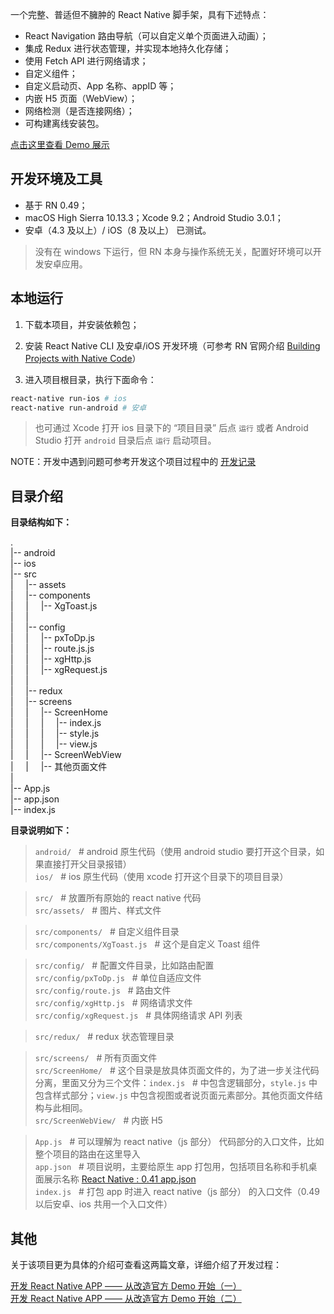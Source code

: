 一个完整、普适但不臃肿的 React Native 脚手架，具有下述特点：

* React Navigation 路由导航（可以自定义单个页面进入动画）；
* 集成 Redux 进行状态管理，并实现本地持久化存储；
* 使用 Fetch API 进行网络请求；
* 自定义组件；
* 自定义启动页、App 名称、appID 等；
* 内嵌 H5 页面（WebView）；
* 网络检测（是否连接网络）；
* 可构建离线安装包。

[点击这里查看 Demo 展示](http://ol9ge41ud.bkt.clouddn.com/complete_intro.gif)

## 开发环境及工具

* 基于 RN 0.49；
* macOS High Sierra 10.13.3；Xcode 9.2；Android Studio 3.0.1；
* 安卓（4.3 及以上）/ iOS（8 及以上） 已测试。

> 没有在 windows 下运行，但 RN 本身与操作系统无关，配置好环境可以开发安卓应用。

## 本地运行

1.  下载本项目，并安装依赖包；
2.  安装 React Native CLI 及安卓/iOS 开发环境（可参考 RN 官网介绍 [Building Projects with Native Code](https://facebook.github.io/react-native/docs/getting-started.html)）

3.  进入项目根目录，执行下面命令：

```bash
react-native run-ios # ios
react-native run-android # 安卓
```

> 也可通过 Xcode 打开 ios 目录下的 “项目目录” 后点 `运行` 或者 Android Studio 打开 `android` 目录后点 `运行` 启动项目。

NOTE：开发中遇到问题可参考开发这个项目过程中的 [开发记录](https://github.com/xiaogliu/step_by_step/tree/master/04_JS_Framework/1_react/react_native)

## 目录介绍

**目录结构如下：**

.  
 |-- android &nbsp;  
 |-- ios &nbsp;  
 |-- src &nbsp;  
 | &nbsp;&nbsp;&nbsp; |-- assets  
 | &nbsp;&nbsp;&nbsp; |-- components  
 | &nbsp;&nbsp;&nbsp; | &nbsp;&nbsp;&nbsp; |-- XgToast.js  
 | &nbsp;&nbsp;&nbsp; |  
 | &nbsp;&nbsp;&nbsp; |-- config  
 | &nbsp;&nbsp;&nbsp; | &nbsp;&nbsp;&nbsp; |-- pxToDp.js  
 | &nbsp;&nbsp;&nbsp; | &nbsp;&nbsp;&nbsp; |-- route.js.js  
 | &nbsp;&nbsp;&nbsp; | &nbsp;&nbsp;&nbsp; |-- xgHttp.js  
 | &nbsp;&nbsp;&nbsp; | &nbsp;&nbsp;&nbsp; |-- xgRequest.js  
 | &nbsp;&nbsp;&nbsp; |  
 | &nbsp;&nbsp;&nbsp; |-- redux  
 | &nbsp;&nbsp;&nbsp; |-- screens  
 | &nbsp;&nbsp;&nbsp; | &nbsp;&nbsp;&nbsp; |-- ScreenHome  
 | &nbsp;&nbsp;&nbsp; | &nbsp;&nbsp;&nbsp; | &nbsp;&nbsp;&nbsp; |-- index.js  
 | &nbsp;&nbsp;&nbsp; | &nbsp;&nbsp;&nbsp; | &nbsp;&nbsp;&nbsp; |-- style.js  
 | &nbsp;&nbsp;&nbsp; | &nbsp;&nbsp;&nbsp; | &nbsp;&nbsp;&nbsp; |-- view.js  
 | &nbsp;&nbsp;&nbsp; | &nbsp;&nbsp;&nbsp; |-- ScreenWebView  
 | &nbsp;&nbsp;&nbsp; | &nbsp;&nbsp;&nbsp; |-- 其他页面文件  
 |  
 |-- App.js  
 |-- app.json  
 |-- index.js

**目录说明如下：**

> `android/` &nbsp; # android 原生代码（使用 android studio 要打开这个目录，如果直接打开父目录报错）  
> `ios/` &nbsp; # ios 原生代码（使用 xcode 打开这个目录下的项目目录）

> `src/` &nbsp; # 放置所有原始的 react native 代码  
> `src/assets/` &nbsp; # 图片、样式文件

> `src/components/` &nbsp; # 自定义组件目录  
> `src/components/XgToast.js` &nbsp; # 这个是自定义 Toast 组件

> `src/config/` &nbsp; # 配置文件目录，比如路由配置  
> `src/config/pxToDp.js` &nbsp; # 单位自适应文件  
> `src/config/route.js` &nbsp; # 路由文件  
> `src/config/xgHttp.js` &nbsp; # 网络请求文件  
> `src/config/xgRequest.js` &nbsp; # 具体网络请求 API 列表

> `src/redux/` &nbsp; # redux 状态管理目录

> `src/screens/` &nbsp; # 所有页面文件  
> `src/ScreenHome/` &nbsp; # 这个目录是放具体页面文件的，为了进一步关注代码分离，里面又分为三个文件：`index.js` &nbsp; # 中包含逻辑部分，`style.js` 中包含样式部分；`view.js` 中包含视图或者说页面元素部分。其他页面文件结构与此相同。  
> `src/ScreenWebView/` &nbsp; # 内嵌 H5

> `App.js` &nbsp; # 可以理解为 react native（js 部分） 代码部分的入口文件，比如整个项目的路由在这里导入  
> `app.json` &nbsp; # 项目说明，主要给原生 app 打包用，包括项目名称和手机桌面展示名称 [React Native : 0.41 app.json](https://stackoverflow.com/questions/42409459/react-native-0-41-app-json)  
> `index.js` &nbsp; # 打包 app 时进入 react native（js 部分） 的入口文件（0.49 以后安卓、ios 共用一个入口文件）

## 其他

关于该项目更为具体的介绍可查看这两篇文章，详细介绍了开发过程：

[开发 React Native APP —— 从改造官方 Demo 开始（一）](https://xiaogliu.github.io/2018/02/27/develop-react-native-app-1/)  
[开发 React Native APP —— 从改造官方 Demo 开始（二）](https://xiaogliu.github.io/2018/02/27/develop-react-native-app-2/)
